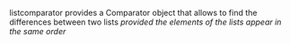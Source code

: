 listcomparator provides a Comparator object that allows to find the differences
between two lists _provided the elements of the lists appear in the same order_